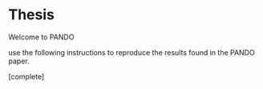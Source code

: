 # Thesis
Welcome to PANDO

use the following instructions to reproduce the results found in the PANDO paper. 

[complete]
